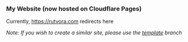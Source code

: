 ### My Website (now hosted on Cloudflare Pages)
Currently, https://rutvora.com redirects here

_Note: If you wish to create a similar site, please use the [template](https://github.com/rutvora/rutvora.github.io/tree/template) branch_
